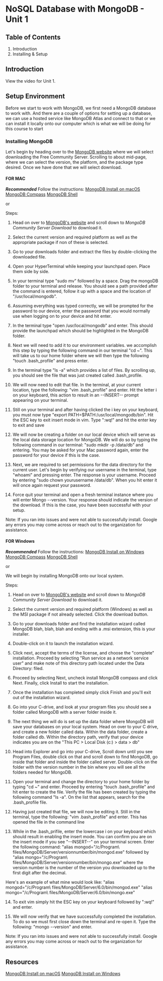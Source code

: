 # NoSQL Database with MongoDB - Unit 1


## Table of Contents
1. Introduction
2. Installing & Setup



## Introduction

View the video for Unit 1.


## Setup Environment

Before we start to work with MongoDB, we first need a MongoDB database to work with. And there are a couple of options for setting up a database, we can use a hosted service like MongoDB Atlas and connect to that or we can install it locally onto our computer which is what we will be doing for this course to start

<!-- but later in the course, I will also show you how to set up a hosted database using MongoDB Atlas. -->


### Installing MongoDB

Let's begin by heading over to the [MongoDB website](https://www.mongodb.com/try/download/community) where we will select downloading the Free Community Server. Scrolling to about mid-page, where we can select the version, the platform, and the package type desired. Once we have done that we will select download.


#### FOR MAC

***Recommended***
Follow the instructions:
[MongoDB Install on macOS](https://www.mongodb.com/docs/manual/tutorial/install-mongodb-on-os-x/) 
[MongoDB Compass](https://www.mongodb.com/docs/compass/master/install/)
[MongoDB Shell](https://www.mongodb.com/docs/mongodb-shell/install/)


or


Steps:
1. Head on over to [MongoDB's website](https://www.mongodb.com/try/download/community) and scroll down to *MongoDB Community Server Download* to download it.


2. Select the current version and required platform as well as the appropriate package if non of these is selected.


3. Go to your downloads folder and extract the files by double-clicking the downloaded file.


4. Open your HyperTerminal while keeping your launchpad open. Place them side by side.


5. In your terminal type "sudo mv" followed by a space. Drag the mongoDB folder to your terminal and release. You should see a path provided after the command is entered, follow it up with a space and the location of "/usr/local/mongodb".


6. Assuming everything was typed correctly, we will be prompted for the password to our device, enter the password that you would normally use when logging on to your device and hit enter.


7. In the terminal type "open /usr/local/mongodb" and enter. This should provide the launchpad which should be highlighted in the MongoDB folder.


8. Next we will need to add it to our environment variables. we accomplish this step by typing the following command in our terminal "cd ~". This will take us to our home folder where we will then type the following "touch .bash_profile" and press enter.


9. In the terminal type "ls -a" which provides a list of files. By scrolling up, you should see the file that was just created called .bash_profile.


10. We will now need to edit that file. In the terminal, at your current location, type the following: "vim .bash_profile" and enter. Hit the letter i on your keyboard, this action to result in an --INSERT-- prompt appearing on your terminal.


11. Still on your terminal and after having clicked the i key on your keyboard, you must now type "export PATH=$PATH:/usr/local/mongodb/bin". Hit the ESC key to exit insert mode in vim. Type ":wq!" and hit the enter key to exit and save


12. We will now be creating a folder on our local device which will serve as the local data storage location for MongoDB. We will do so by typing the following command in our terminal: "sudo mkdir -p /data/db" and entering. You may be asked for your Mac password again, enter the password for your device if this is the case.


13. Next, we are required to set permissions for the data directory for the current user. Let's begin by verifying our username in the terminal, type "whoami" and pressing enter. The response is your username. Proceed by entering "sudo chown yourusername /data/db". When you hit enter it will once again request your password.


14. Force quit your terminal and open a fresh terminal instance where you will enter Mongo --version. Your response should indicate the version of the download. If this is the case, you have been successful with your setup.


Note: If you ran into issues and were not able to successfully install. Google any errors you may come across or reach out to the organization for assistance.


#### FOR Windows

***Recommended***
Follow the instructions:
[MongoDB Install on Windows](https://www.mongodb.com/docs/manual/tutorial/install-mongodb-on-windows/) 
[MongoDB Compass](https://www.mongodb.com/docs/compass/master/install/)
[MongoDB Shell](https://www.mongodb.com/docs/mongodb-shell/install/)


or 


We will begin by installing MongoDB onto our local system.


Steps:
1. Head on over to [MongoDB's website](https://www.mongodb.com/try/download/community) and scroll down to *MongoDB Community Server Download* to download it.


2. Select the current version and required platform (Windows) as well as the MSI package if not already selected. Click the download button.


3. Go to your downloads folder and find the installation wizard called MongoDB blah, blah, blah and ending with a .msi extension, this is your installer.


4. Double-click on it to launch the installation wizard.


5. Click next, accept the terms of the license, and choose the "complete" installation. Proceed by selecting "Run service as a network service user" and make note of this directory path located under the Data Directory: filed.


6. Proceed by selecting Next, uncheck install MongoDB compass and click Next. Finally, click Install to start the installation.


7. Once the installation has completed simply click Finish and you'll exit out of the installation wizard.


8. Go into your C-drive, and look at your program files you should see a folder called MongoDB with a server folder inside it.


9. The next thing we will do is set up the data folder where MongoDB will save your databases on your local system. Head on over to your C drive, and create a new folder called data. Within the data folder, create a folder called db. Within the directory path, verify that your device indicates you are on the "This PC > Local Disk (c:) > data > db"


10. Head into Explorer and go into your C-drive, Scroll down until you see Program Files, double click on that and scroll down to find MongoDB, go inside that folder and inside the folder called server. Double-click on the folder with the version number in the bin where you will see all the folders needed for MongoDB.


11. Open your terminal and change the directory to your home folder by typing "cd ~" and enter. Proceed by entering "touch .bash_profile" and hit enter to create the file. Verify the file has been created by typing the following command "ls -a". On the list that appears, search for the .bash_profile file.


12. Having just created that file, we will now be editing it. Still in the terminal, type the following: "vim .bash_profile" and enter. This has opened the file in the command line


13. While in the .bash_prifile, enter the lowercase i on your keyboard which should result in enabling the insert mode. You can confirm you are on the insert mode if you see "--INSERT--" on your terminal screen. Enter the following command:
"alias mongod="/c/Program\ files/MongoDB/Server/versionnumber/bin/mongod.exe" followed by
"alias mongo="/c/Program\ files/MongoDB/Server/versionnumber/bin/mongo.exe" where the version number is the number of the version you downloaded up to the first digit after the decimal.


Here's an example of what mine would look like:
"alias mongod="/c/Program\ files/MongoDB/Server/6.0/bin/mongod.exe"
"alias mongo="/c/Program\ files/MongoDB/Server/6.0/bin/mongo.exe"


14. To exit vim simply hit the ESC key on your keyboard followed by ":wq!" and enter.


15. We will now verify that we have successfully completed the installation. To do so we must first close down the terminal and re-open it. Type the following: "mongo --version" and enter.


Note: If you ran into issues and were not able to successfully install. Google any errors you may come across or reach out to the organization for assistance.


## Resources


[MongoDB Install on macOS](https://www.mongodb.com/docs/manual/tutorial/install-mongodb-on-os-x/)
[MongoDB Install on Windows](https://www.mongodb.com/docs/manual/tutorial/install-mongodb-on-windows/)











